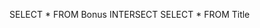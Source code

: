 <!-- Write an SQL query to fetch intersecting records of two tables. -->
SELECT * FROM Bonus
INTERSECT
SELECT * FROM Title